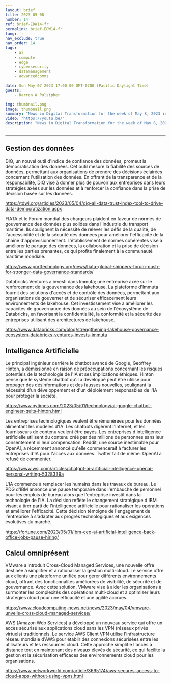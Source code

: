 ```yaml
---
layout: brief
title: 2023-05-08
number: 14
ref: brief-EDW14-fr
permalink: brief-EDW14-fr
lang: fr
nav_exclude: true
nav_order: 14
tags:
    - ai
    - compute
    - edge
    - cybersecurity
    - datamanagement
    - advancedcomms

date: Sun May 07 2023 17:00:00 GMT-0700 (Pacific Daylight Time)
guests:
    - Darren W Pulsipher

img: thumbnail.png
image: thumbnail.png
summary: "News in Digital Transformation for the week of May 8, 2023 including "
video: "https://youtu.be/"
description: "News in Digital Transformation for the week of May 8, 2023 including "
---
```






---

## Gestion des données

DIQ, un nouvel outil d'indice de confiance des données, promeut la démocratisation des données. Cet outil mesure la fiabilité des sources de données, permettant aux organisations de prendre des décisions éclairées concernant l'utilisation des données. En offrant de la transparence et de la responsabilité, DIQ vise à donner plus de pouvoir aux entreprises dans leurs stratégies axées sur les données et à renforcer la confiance dans la prise de décision basée sur les données.

[https://tdwi.org/articles/2023/05/04/diq-all-data-trust-index-tool-to-drive-data-democratization.aspx
](https://tdwi.org/articles/2023/05/04/diq-all-data-trust-index-tool-to-drive-data-democratization.aspx
)

FIATA et le Forum mondial des chargeurs plaident en faveur de normes de gouvernance des données plus solides dans l'industrie du transport maritime. Ils soulignent la nécessité de relever les défis de la qualité, de l'accessibilité et de la sécurité des données pour améliorer l'efficacité de la chaîne d'approvisionnement. L'établissement de normes cohérentes vise à améliorer le partage des données, la collaboration et la prise de décision entre les parties prenantes, ce qui profite finalement à la communauté maritime mondiale.

[https://www.porttechnology.org/news/fiata-global-shippers-forum-push-for-stronger-data-governance-standards/
](https://www.porttechnology.org/news/fiata-global-shippers-forum-push-for-stronger-data-governance-standards/
)

Databricks Ventures a investi dans Immuta; une entreprise axée sur le renforcement de la gouvernance des lakehouse. La plateforme d'Immuta fournit des solutions d'accès et de contrôle des données, permettant aux organisations de gouverner et de sécuriser efficacement leurs environnements de lakehouse. Cet investissement vise à améliorer les capacités de gouvernance des données au sein de l'écosystème de Databricks, en favorisant la confidentialité, la conformité et la sécurité des entreprises utilisant des architectures de lakehouse.

[https://www.databricks.com/blog/strengthening-lakehouse-governance-ecosystem-databricks-ventures-invests-immuta
](https://www.databricks.com/blog/strengthening-lakehouse-governance-ecosystem-databricks-ventures-invests-immuta
)

## Intelligence Artificielle

Le principal ingénieur derrière le chatbot avancé de Google, Geoffrey Hinton, a démissionné en raison de préoccupations concernant les risques potentiels de la technologie de l'IA et ses implications éthiques. Hinton pense que le système chatbot qu'il a développé peut être utilisé pour propager des désinformations et des fausses nouvelles, soulignant la nécessité d'un développement et d'un déploiement responsables de l'IA pour protéger la société.

[https://www.nytimes.com/2023/05/01/technology/ai-google-chatbot-engineer-quits-hinton.html
](https://www.nytimes.com/2023/05/01/technology/ai-google-chatbot-engineer-quits-hinton.html
)

Les entreprises technologiques veulent être rémunérées pour les données alimentant les modèles d'IA. Les chatbots digèrent l'Internet, et les fournisseurs de contenu veulent être payés. Les entreprises d'intelligence artificielle utilisent du contenu créé par des millions de personnes sans leur consentement ni leur compensation. Reddit, une source inestimable pour OpenAI, a récemment annoncé qu'elle commencerait à facturer les entreprises d'IA pour l'accès aux données. Twitter fait de même. OpenAI a refusé de commenter.

[https://www.wsj.com/articles/chatgpt-ai-artificial-intelligence-openai-personal-writing-5328339a
](https://www.wsj.com/articles/chatgpt-ai-artificial-intelligence-openai-personal-writing-5328339a
)

L'IA commence à remplacer les humains dans les travaux de bureau. Le PDG d'IBM annonce une pause temporaire dans l'embauche de personnel pour les emplois de bureau alors que l'entreprise investit dans la technologie de l'IA. La décision reflète le changement stratégique d'IBM visant à tirer parti de l'intelligence artificielle pour rationaliser les opérations et améliorer l'efficacité. Cette décision témoigne de l'engagement de l'entreprise à s'adapter aux progrès technologiques et aux exigences évolutives du marché.

[https://fortune.com/2023/05/01/ibm-ceo-ai-artificial-intelligence-back-office-jobs-pause-hiring/
](https://fortune.com/2023/05/01/ibm-ceo-ai-artificial-intelligence-back-office-jobs-pause-hiring/
)

## Calcul omniprésent

VMware a introduit Cross-Cloud Managed Services, une nouvelle offre destinée à simplifier et à rationaliser la gestion multi-cloud. Le service offre aux clients une plateforme unifiée pour gérer différents environnements cloud, offrant des fonctionnalités améliorées de visibilité, de sécurité et de gouvernance. Avec cette solution, VMware vise à aider les organisations à surmonter les complexités des opérations multi-cloud et à optimiser leurs stratégies cloud pour une efficacité et une agilité accrues.

[https://www.cloudcomputing-news.net/news/2023/may/04/vmware-unveils-cross-cloud-managed-services/
](https://www.cloudcomputing-news.net/news/2023/may/04/vmware-unveils-cross-cloud-managed-services/
)

AWS (Amazon Web Services) a développé un nouveau service qui offre un accès sécurisé aux applications cloud sans les VPN (réseaux privés virtuels) traditionnels. Le service AWS Client VPN utilise l'infrastructure réseau mondiale d'AWS pour établir des connexions sécurisées entre les utilisateurs et les ressources cloud. Cette approche simplifie l'accès à distance tout en maintenant des niveaux élevés de sécurité, ce qui facilite la gestion et la sécurisation efficaces des environnements cloud pour les organisations.

[https://www.networkworld.com/article/3695174/aws-secures-access-to-cloud-apps-without-using-vpns.html
](https://www.networkworld.com/article/3695174/aws-secures-access-to-cloud-apps-without-using-vpns.html
)

